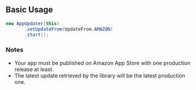 ## Basic Usage
```Java
new AppUpdater(this)
       .setUpdateFrom(UpdateFrom.AMAZON)
       .start();
```

### Notes
* Your app must be published on Amazon App Store with one production release at least.
* The latest update retrieved by the library will be the latest production one.